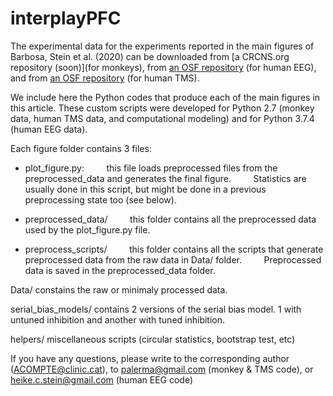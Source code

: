 # interplayPFC

The experimental data for the experiments reported in the main figures of Barbosa, Stein et al. (2020) can be downloaded from [a CRCNS.org repository (soon)](for monkeys), from [an OSF repository](https://osf.io/qa34s/) (for human EEG), and from [an OSF repository](https://osf.io/8e9y2) (for human TMS).

We include here the Python codes that produce each of the main figures in this article. These custom scripts were developed for Python 2.7 (monkey data, human TMS data, and computational modeling) and for Python 3.7.4 (human EEG data).


Each figure folder contains 3 files:
- plot_figure.py:
        this file loads preprocessed files from the preprocessed_data and generates the final figure.
        Statistics are usually done in this script, but might be done in a previous preprocessing state too (see below).

- preprocessed_data/
        this folder contains all the preprocessed data used by the plot_figure.py file.

- preprocess_scripts/
        this folder contains all the scripts that generate preprocessed data from the raw data in Data/ folder.
        Preprocessed data is saved in the preprocessed_data folder.

Data/ constains the raw or minimaly processed data.

serial_bias_models/ contains 2 versions of the serial bias model. 1 with untuned inhibition and another with tuned inhibition.

helpers/ miscellaneous scripts (circular statistics, bootstrap test, etc)

If you have any questions, please write to the corresponding author (ACOMPTE@clinic.cat), to palerma@gmail.com (monkey & TMS code), or heike.c.stein@gmail.com (human EEG code)
